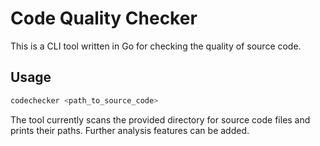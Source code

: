 
# Code Quality Checker

This is a CLI tool written in Go for checking the quality of source code.

## Usage

```bash
codechecker <path_to_source_code>
```

The tool currently scans the provided directory for source code files and prints their paths. Further analysis features can be added.
